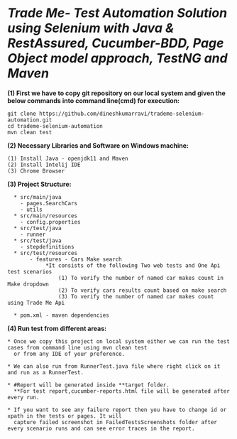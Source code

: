 

# *Trade Me- Test Automation Solution using Selenium with Java & RestAssured, Cucumber-BDD, Page Object model approach, TestNG and Maven* 

**(1) First we have to copy git repository on our local system and given the below commands into command line(cmd) for execution:**

```
git clone https://github.com/dineshkumarravi/trademe-selenium-automation.git
cd trademe-selenium-automation
mvn clean test

```
**(2) Necessary Libraries and Software on Windows machine:**

```
(1) Install Java - openjdk11 and Maven
(2) Install Intelij IDE
(3) Chrome Browser

```
**(3) Project Structure:**
```
  * src/main/java
    - pages.SearchCars
    - utils
  * src/main/resources
    - config.properties 
  * src/test/java
    - runner
  * src/test/java
    - stepdefinitions
  * src/test/resources
       - features - Cars Make search
            *It consists of the following Two web tests and One Api test scenarios
                (1) To verify the number of named car makes count in Make dropdown
                (2) To verify cars results count based on make search
                (3) To verify the number of named car makes count using Trade Me Api
      
  * pom.xml - maven dependencies    
```
**(4) Run test from different areas:**
```
* Once we copy this project on local system either we can run the test cases from command line using mvn clean test
  or from any IDE of your preference.
  
* We can also run from RunnerTest.java file where right click on it and run as a RunnerTest.

* #Report will be generated inside **target folder. 
  **For test report,cucumber-reports.html file will be generated after every run.
  
* If you want to see any failure report then you have to change id or xpath in the tests or pages. It will
  capture failed screenshot in FailedTestsScreenshots folder after every scenario runs and can see error traces in the report.
